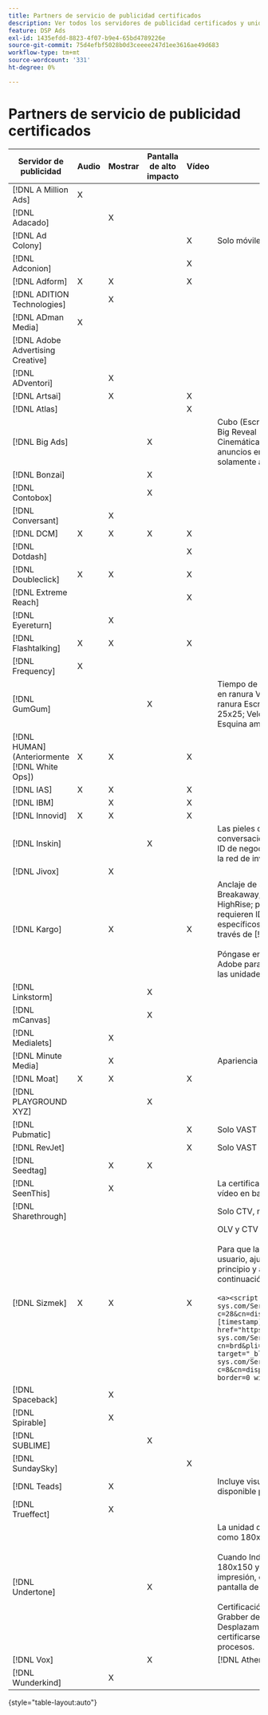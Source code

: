 ```yaml
---
title: Partners de servicio de publicidad certificados
description: Ver todos los servidores de publicidad certificados y unidades de publicidad.
feature: DSP Ads
exl-id: 1435efdd-8823-4f07-b9e4-65bd4789226e
source-git-commit: 75d4efbf5028b0d3ceeee247d1ee3616ae49d683
workflow-type: tm+mt
source-wordcount: '331'
ht-degree: 0%

---
```


# Partners de servicio de publicidad certificados

| Servidor de publicidad | Audio | Mostrar | Pantalla de alto impacto | Vídeo | Requisitos especiales y notas |
| --- | --- | --- | --- | --- | --- |
| [!DNL A Million Ads] | X | | | | |
| [!DNL Adacado] | | X | | | |
| [!DNL Ad Colony] | | | | X | Solo móviles VAST |
| [!DNL Adconion] | | | | X | |
| [!DNL Adform] | X | X | | X | |
| [!DNL ADITION Technologies] | | X | | | |
| [!DNL ADman Media] | X | | | | |
| [!DNL Adobe Advertising Creative] | | | | | |
| [!DNL ADventori] | | X | | | |
| [!DNL Artsai] | | X | | X | |
| [!DNL Atlas] | | | | X | |
| [!DNL Big Ads] | | | X | | Cubo (Escritorio), Cubo (Móvil), Tarjetas (Escritorio), Big Reveal (Escritorio), Cine-Cube (Escritorio), Cinemática (Escritorio). Configure todos estos tipos de anuncios en DSP como 300 x 250. Certificado solamente a través de [!DNL Magnite DV+]. |
| [!DNL Bonzai] | | | X | | |
| [!DNL Contobox] | | | X | | |
| [!DNL Conversant] | | X | | | |
| [!DNL DCM] | X | X | X | X | |
| [!DNL Dotdash] | | | | X | |
| [!DNL Doubleclick] | X | X | | X | |
| [!DNL Extreme Reach] | | | | X | |
| [!DNL Eyereturn] | | X | | | |
| [!DNL Flashtalking] | X | X | | X | |
| [!DNL Frequency] | X | | | | |
| [!DNL GumGum] | | | X | | Tiempo de espera en ranura: 21x21; Tiempo de espera en ranura Vídeo móvil: 22x22; Tiempo de espera en ranura Escritorio: 24x24; Hoverboard en ranura: 25x25; Velocidad en ranura: 26x26; Superpiel: 29x29; Esquina ampliable en pantalla: 20x20 |
| [!DNL HUMAN] (Anteriormente [!DNL White Ops]) | X | X | | X | |
| [!DNL IAS] | X | X | | X | |
| [!DNL IBM] | | X | | X | |
| [!DNL Innovid] | X | X | | X | |
| [!DNL Inskin] | | | X | | Las pieles de alto impacto (incluyendo anuncios conversacionales de Cavai) deben ser servidas de un ID de negocio de visualización de 180x150 a través de la red de inventario de Inskin. |
| [!DNL Jivox] | | X | | | |
| [!DNL Kargo] | | X | | X | Anclaje de 320 x 50, BYOC, Hover, Breakout, Breakaway, Runway y Sidekick; 300 x 250 Outstream, HighRise; pantalla de escritorio estándar (no se requieren ID de complementos de publicidad específicos); anclaje de vídeo (solo VAST); CTV a través de [!DNL Pubmatic]</br></br>Póngase en contacto con el equipo de su cuenta de Adobe para obtener ayuda sobre la configuración de las unidades de publicidad. |
| [!DNL Linkstorm] | | | X | | |
| [!DNL mCanvas] | | | X | | |
| [!DNL Medialets] | | X | | | |
| [!DNL Minute Media] | | X | | | Apariencia de escritorio (970 x 250) |
| [!DNL Moat] | X | X | | X | |
| [!DNL PLAYGROUND XYZ] | | | X | | |
| [!DNL Pubmatic] | | | | X | Solo VAST |
| [!DNL RevJet] | | | | X | Solo VAST |
| [!DNL Seedtag] | | X | X | | |
| [!DNL SeenThis] | | X | | | La certificación de visualización incluye etiquetas de vídeo en banner |
| [!DNL Sharethrough] | | | | | Solo CTV, nativo y de salida |
| [!DNL Sizmek] | X | X | | X | OLV y CTV</br></br>Para que las etiquetas se representen en la interfaz de usuario, ajuste la etiqueta con `<a>` etiquetas (al principio y al final). Vea la etiqueta de muestra a continuación:</br></br>`<a><script src="https://bs.serving-sys.com/Serving/adServer.bs?c=28&cn=display&pli=1074570064&w=900&h=550&ord=[timestamp]&ifrm=-1&z=0"></script> <noscript> <a href="https://bs.serving-sys.com/Serving/adServer.bs?cn=brd&pli=1074570064&Page=&Pos=-602368150" target="_blank"> <img src="https://bs.serving-sys.com/Serving/adServer.bs?c=8&cn=display&pli=1074570064&Page=&Pos=-602368150" border=0 width=900 height=550></a> </noscript><a>` |
| [!DNL Spaceback] | | X | | | |
| [!DNL Spirable] | | X | | | |
| [!DNL SUBLIME] | | | X | | |
| [!DNL SundaySky] | | | | X | |
| [!DNL Teads] | | X | | | Incluye visualización nativa. No hay compatibilidad disponible para VPAID en el inventario de salida. |
| [!DNL Trueffect] | | X | | | |
| [!DNL Undertone] | | | X | | La unidad de anuncios Custom Page Grabber se cargó como 180x150 en DSP</br></br>Cuando Index Exchange pasa una subasta de 180x150 y DSP puja por la subasta y da una impresión, el creativo se expande a un anuncio en pantalla de página completa.</br></br>Certificación inicial para las unidades de anuncios de Grabber de página, Adhesión ampliable y Desplazamiento de pantalla. Esto debe volver a certificarse, con los pasos marcados para los procesos. |
| [!DNL Vox] | | | X | | [!DNL Athena] unidades de anuncios |
| [!DNL Wunderkind] | | X | | | |

{style="table-layout:auto"}

